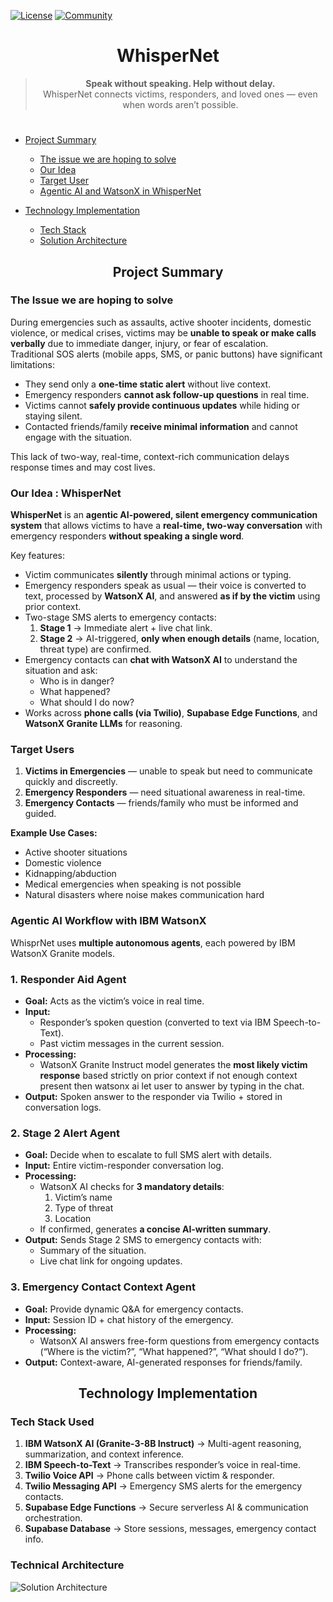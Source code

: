 [![License](https://img.shields.io/badge/License-Apache2-blue.svg)](https://www.apache.org/licenses/LICENSE-2.0)
[![Community](https://img.shields.io/badge/join-Call%20For%20Code%20Community-blue)](https://developer.ibm.com/callforcode/solutions/projects/get-started/)
<h1 align="center"<a name="title"></a>WhisperNet</h1>
<div align="center">
  
>  **Speak without speaking. Help without delay.**  
> WhisperNet connects victims, responders, and loved ones — even when words aren’t possible.


</div>
<h1 align="center"</a></h1>

  - [Project Summary](#project-summary)
      - [The issue we are hoping to solve](#issue-we-are-solving)
      - [Our Idea](#our-idea)
      - [Target User](#target-user)
      - [Agentic AI and WatsonX in WhisperNet](#watsonx-agents)
   
  - [Technology Implementation](#technology-implementation)
      - [Tech Stack](#tech-stack)
      - [Solution Architecture](#solution-architecture)


<h2 align="center"> Project Summary <a name="project-summary"></a> </h2>

### The Issue we are hoping to solve <a name="issue-we-are-solving"></a>
During emergencies such as assaults, active shooter incidents, domestic violence, or medical crises, victims may be **unable to speak or make calls verbally** due to immediate danger, injury, or fear of escalation.  
Traditional SOS alerts (mobile apps, SMS, or panic buttons) have significant limitations:
- They send only a **one-time static alert** without live context.
- Emergency responders **cannot ask follow-up questions** in real time.
- Victims cannot **safely provide continuous updates** while hiding or staying silent.
- Contacted friends/family **receive minimal information** and cannot engage with the situation.

This lack of two-way, real-time, context-rich communication delays response times and may cost lives.

### Our Idea : WhisperNet <a name="our-idea"></a>

**WhisperNet** is an **agentic AI-powered, silent emergency communication system** that allows victims to have a **real-time, two-way conversation** with emergency responders **without speaking a single word**.

Key features:
- Victim communicates **silently** through minimal actions or typing.
- Emergency responders speak as usual — their voice is converted to text, processed by **WatsonX AI**, and answered **as if by the victim** using prior context.
- Two-stage SMS alerts to emergency contacts:
  1. **Stage 1** → Immediate alert + live chat link.
  2. **Stage 2** → AI-triggered, **only when enough details** (name, location, threat type) are confirmed.
- Emergency contacts can **chat with WatsonX AI** to understand the situation and ask:
  - Who is in danger?
  - What happened?
  - What should I do now?
- Works across **phone calls (via Twilio)**, **Supabase Edge Functions**, and **WatsonX Granite LLMs** for reasoning.

### Target Users <a name="target-user"></a>

1. **Victims in Emergencies** — unable to speak but need to communicate quickly and discreetly.
2. **Emergency Responders** — need situational awareness in real-time.
3. **Emergency Contacts** — friends/family who must be informed and guided.

**Example Use Cases:**
- Active shooter situations
- Domestic violence
- Kidnapping/abduction
- Medical emergencies when speaking is not possible
- Natural disasters where noise makes communication hard


### Agentic AI Workflow with IBM WatsonX <a name="watsonx-agents"></a>

WhisprNet uses **multiple autonomous agents**, each powered by IBM WatsonX Granite models.

### **1. Responder Aid Agent**
- **Goal:** Acts as the victim’s voice in real time.
- **Input:**  
  - Responder’s spoken question (converted to text via IBM Speech-to-Text).
  - Past victim messages in the current session.
- **Processing:**  
  - WatsonX Granite Instruct model generates the **most likely victim response** based strictly on prior context if not enough context present then watsonx ai let user to answer by typing in the chat.
- **Output:** Spoken answer to the responder via Twilio + stored in conversation logs.


### **2. Stage 2 Alert Agent**
- **Goal:** Decide when to escalate to full SMS alert with details.
- **Input:** Entire victim-responder conversation log.
- **Processing:**  
  - WatsonX AI checks for **3 mandatory details**:  
    1. Victim’s name  
    2. Type of threat  
    3. Location
  - If confirmed, generates **a concise AI-written summary**.
- **Output:** Sends Stage 2 SMS to emergency contacts with:
  - Summary of the situation.
  - Live chat link for ongoing updates.


### **3. Emergency Contact Context Agent**
- **Goal:** Provide dynamic Q&A for emergency contacts.
- **Input:** Session ID + chat history of the emergency.
- **Processing:**  
  - WatsonX AI answers free-form questions from emergency contacts (“Where is the victim?”, “What happened?”, “What should I do?”).
- **Output:** Context-aware, AI-generated responses for friends/family.

<h2 align="center"> Technology Implementation <a name="technology-implementation"></a> </h2>

### Tech Stack Used <a name="tech-stack"></a>

1. **IBM WatsonX AI (Granite-3-8B Instruct)** → Multi-agent reasoning, summarization, and context inference.
2. **IBM Speech-to-Text** → Transcribes responder’s voice in real-time.
3. **Twilio Voice API** → Phone calls between victim & responder.
4. **Twilio Messaging API** → Emergency SMS alerts for the emergency contacts.
5. **Supabase Edge Functions** → Secure serverless AI & communication orchestration.
6. **Supabase Database** → Store sessions, messages, emergency contact info.

### Technical Architecture <a name="solution-architecture"></a>

![Solution Architecture](https://github.com/Ayanghosh-agno/WhisperNet-IBM/blob/main/public/whisperNetTechDesign.png)
